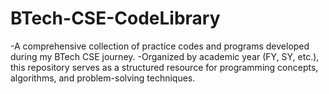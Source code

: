 # BTech-CSE-CodeLibrary
-A comprehensive collection of practice codes and programs developed during my BTech CSE journey. 
-Organized by academic year (FY, SY, etc.), this repository serves as a structured resource for programming concepts, algorithms, and problem-solving techniques.



